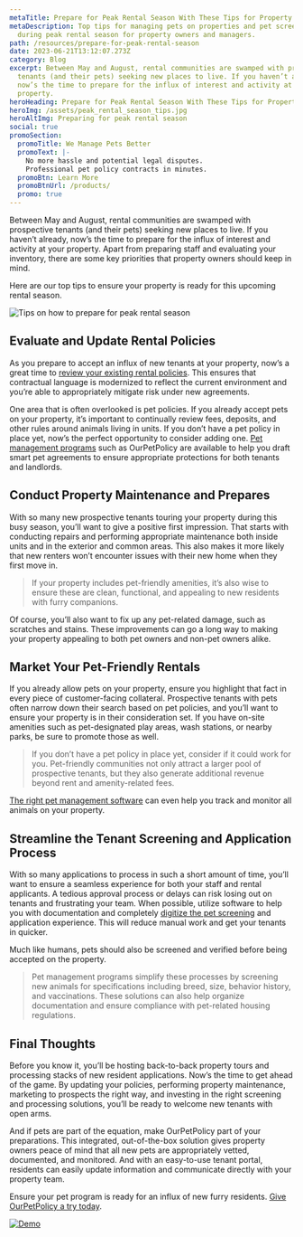 ```yaml
---
metaTitle: Prepare for Peak Rental Season With These Tips for Property Owners
metaDescription: Top tips for managing pets on properties and pet screening
  during peak rental season for property owners and managers.
path: /resources/prepare-for-peak-rental-season
date: 2023-06-21T13:12:07.273Z
category: Blog
excerpt: Between May and August, rental communities are swamped with prospective
  tenants (and their pets) seeking new places to live. If you haven’t already,
  now’s the time to prepare for the influx of interest and activity at your
  property.
heroHeading: Prepare for Peak Rental Season With These Tips for Property Owners
heroImg: /assets/peak_rental_season_tips.jpg
heroAltImg: Preparing for peak rental season
social: true
promoSection:
  promoTitle: We Manage Pets Better
  promoText: |-
    No more hassle and potential legal disputes. 
    Professional pet policy contracts in minutes.
  promoBtn: Learn More
  promoBtnUrl: /products/
  promo: true
---
```

Between May and August, rental communities are swamped with prospective tenants (and their pets) seeking new places to live. If you haven’t already, now’s the time to prepare for the influx of interest and activity at your property. Apart from preparing staff and evaluating your inventory, there are some key priorities that property owners should keep in mind.

Here are our top tips to ensure your property is ready for this upcoming rental season.

![Tips on how to prepare for peak rental season](/assets/preparing_for_rental_season.png)

## Evaluate and Update Rental Policies

As you prepare to accept an influx of new tenants at your property, now’s a great time to [review your existing rental policies](https://landlordtech.com/resources/landlord-Q&A-should-you-move-to-a-pet-friendly-policy). This ensures that contractual language is modernized to reflect the current environment and you’re able to appropriately mitigate risk under new agreements.

One area that is often overlooked is pet policies. If you already accept pets on your property, it’s important to continually review fees, deposits, and other rules around animals living in units. If you don’t have a pet policy in place yet, now’s the perfect opportunity to consider adding one. [Pet management programs](https://landlordtech.com/products) such as OurPetPolicy are available to help you draft smart pet agreements to ensure appropriate protections for both tenants and landlords.

## Conduct Property Maintenance and Prepares

With so many new prospective tenants touring your property during this busy season, you’ll want to give a positive first impression. That starts with conducting repairs and performing appropriate maintenance both inside units and in the exterior and common areas. This also makes it more likely that new renters won’t encounter issues with their new home when they first move in.

> If your property includes pet-friendly amenities, it’s also wise to ensure these are clean, functional, and appealing to new residents with furry companions.

Of course, you’ll also want to fix up any pet-related damage, such as scratches and stains. These improvements can go a long way to making your property appealing to both pet owners and non-pet owners alike.

## Market Your Pet-Friendly Rentals

If you already allow pets on your property, ensure you highlight that fact in every piece of customer-facing collateral. Prospective tenants with pets often narrow down their search based on pet policies, and you’ll want to ensure your property is in their consideration set. If you have on-site amenities such as pet-designated play areas, wash stations, or nearby parks, be sure to promote those as well.

> If you don’t have a pet policy in place yet, consider if it could work for you. Pet-friendly communities not only attract a larger pool of prospective tenants, but they also generate additional revenue beyond rent and amenity-related fees. 

[The right pet management software](https://landlordtech.com/resources/pet-management-software-benefits-and-roi) can even help you track and monitor all animals on your property.

## Streamline the Tenant Screening and Application Process

With so many applications to process in such a short amount of time, you’ll want to ensure a seamless experience for both your staff and rental applicants. A tedious approval process or delays can risk losing out on tenants and frustrating your team. When possible, utilize software to help you with documentation and completely [digitize the pet screening](https://landlordtech.com/resources/best-practices-to-properly-screen-pets-for-apartments) and application experience. This will reduce manual work and get your tenants in quicker.

Much like humans, pets should also be screened and verified before being accepted on the property.

> Pet management programs simplify these processes by screening new animals for specifications including breed, size, behavior history, and vaccinations. These solutions can also help organize documentation and ensure compliance with pet-related housing regulations. 

## Final Thoughts

Before you know it, you’ll be hosting back-to-back property tours and processing stacks of new resident applications. Now’s the time to get ahead of the game. By updating your policies, performing property maintenance, marketing to prospects the right way, and investing in the right screening and processing solutions, you’ll be ready to welcome new tenants with open arms.

And if pets are part of the equation, make OurPetPolicy part of your preparations. This integrated, out-of-the-box solution gives property owners peace of mind that all new pets are appropriately vetted, documented, and monitored. And with an easy-to-use tenant portal, residents can easily update information and communicate directly with your property team.

Ensure your pet program is ready for an influx of new furry residents. [Give OurPetPolicy a try today](https://app.ourpetpolicy.com/sign-up).

[![Demo](/assets/ourpetpolicy_pet_program_for_rental_properties.png "Demo")](https://info.ourpetpolicy.com/demo/)